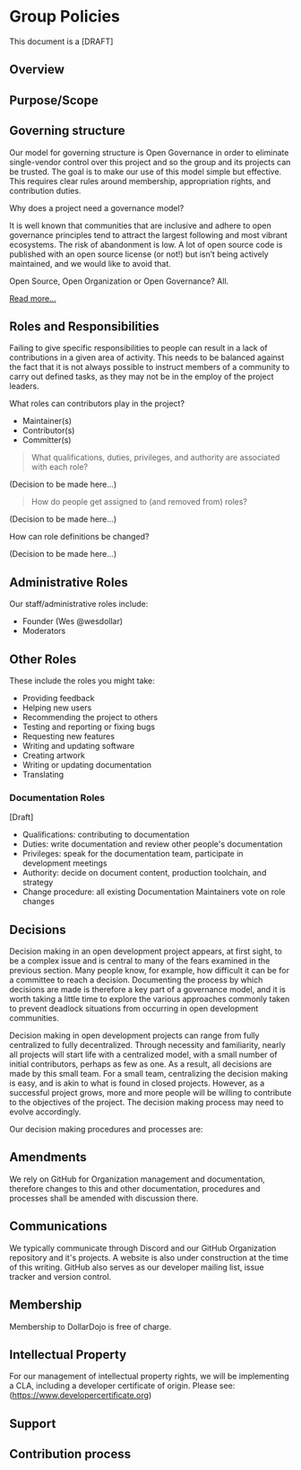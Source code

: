 # Group Policies

This document is a [DRAFT]

## Overview

## Purpose/Scope

## Governing structure

Our model for governing structure is Open Governance in order to eliminate single-vendor control over this project and so the group and its projects can be trusted.  The goal is to make our use of this model simple but effective.  This requires clear rules around membership, appropriation rights, and contribution duties.

Why does a project need a governance model?

It is well known that communities that are inclusive and adhere to open governance principles tend to attract the largest following and most vibrant ecosystems.  The risk of abandonment is low.  A lot of open source code is published with an open source license (or not!) but isn’t being actively maintained, and we would like to avoid that.

Open Source, Open Organization or Open Governance?  All.

[Read more...](https://en.wikipedia.org/wiki/Open-source_governance)

## Roles and Responsibilities

Failing to give specific responsibilities to people can result in a lack of contributions in a given area of activity. This needs to be balanced against the fact that it is not always possible to instruct members of a community to carry out defined tasks, as they may not be in the employ of the project leaders.

What roles can contributors play in the project?

* Maintainer(s)
* Contributor(s)
* Committer(s)

> What qualifications, duties, privileges, and authority are associated with each role?

(Decision to be made here...)

> How do people get assigned to (and removed from) roles?

(Decision to be made here...)

How can role definitions be changed?

(Decision to be made here...)

## Administrative Roles

Our staff/administrative roles include:

* Founder (Wes @wesdollar)
* Moderators

## Other Roles

These  include the roles you might take:

* Providing feedback
* Helping new users
* Recommending the project to others
* Testing and reporting or fixing bugs
* Requesting new features
* Writing and updating software
* Creating artwork
* Writing or updating documentation
* Translating

### Documentation Roles

[Draft]

* Qualifications: contributing to documentation
* Duties: write documentation and review other people's documentation
* Privileges: speak for the documentation team, participate in development meetings
* Authority: decide on document content, production toolchain, and strategy
* Change procedure: all existing Documentation Maintainers vote on role changes

## Decisions

Decision making in an open development project appears, at first sight, to be a complex issue and is central to many of the fears examined in the previous section. Many people know, for example, how difficult it can be for a committee to reach a decision. Documenting the process by which decisions are made is therefore a key part of a governance model, and it is worth taking a little time to explore the various approaches commonly taken to prevent deadlock situations from occurring in open development communities.

Decision making in open development projects can range from fully centralized to fully decentralized. Through necessity and familiarity, nearly all projects will start life with a centralized model, with a small number of initial contributors, perhaps as few as one. As a result, all decisions are made by this small team. For a small team, centralizing the decision making is easy, and is akin to what is found in closed projects. However, as a successful project grows, more and more people will be willing to contribute to the objectives of the project. The decision making process may need to evolve accordingly.

Our decision making procedures and processes are:

## Amendments

We rely on GitHub for Organization management and documentation, therefore changes to this and other documentation, procedures and processes shall be amended with discussion there.

## Communications

We typically communicate through Discord and our GitHub Organization repository and it's projects.  A website is also under construction at the time of this writing.  GitHub also serves as our developer mailing list, issue tracker and version control.

## Membership

Membership to DollarDojo is free of charge.  

## Intellectual Property

 For our management of intellectual property rights, we will be implementing a CLA, including a developer certificate of origin.
 Please see: (<https://www.developercertificate.org>)

## Support

## Contribution process

